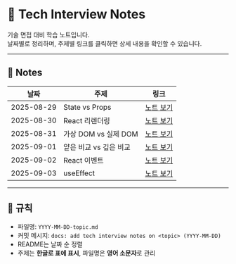 # 📘 Tech Interview Notes

기술 면접 대비 학습 노트입니다.  
날짜별로 정리하며, 주제별 링크를 클릭하면 상세 내용을 확인할 수 있습니다.

---

## 📑 Notes

| 날짜       | 주제                   | 링크                                                    |
| ---------- | ---------------------- | ------------------------------------------------------- |
| 2025-08-29 | State vs Props         | [노트 보기](./2025-08-29-state-vs-props.md)             |
| 2025-08-30 | React 리렌더링         | [노트 보기](./2025-08-30-react-rerendering.md)          |
| 2025-08-31 | 가상 DOM vs 실제 DOM   | [노트 보기](./2025-08-31-virtual-dom-vs-real-dom.md)    |
| 2025-09-01 | 얕은 비교 vs 깊은 비교 | [노트 보기](./2025-09-01-shallow-vs-deep-comparison.md) |
| 2025-09-02 | React 이벤트           | [노트 보기](./2025-09-02-react-event-handling.md)       |
| 2025-09-03 | useEffect              | [노트 보기](./2025-09-03-useEffect-hook.md)             |

---

## 📌 규칙

- 파일명: `YYYY-MM-DD-topic.md`
- 커밋 메시지: `docs: add tech interview notes on <topic> (YYYY-MM-DD)`
- README는 날짜 순 정렬
- 주제는 **한글로 표에 표시**, 파일명은 **영어 소문자**로 관리
